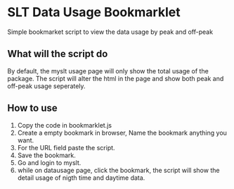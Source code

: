 # SLT Data Usage Bookmarklet
Simple bookmarket script to view the data usage by peak and off-peak

What will the script do 
---
By default, the myslt usage page will only show the total usage of the package. The script will alter the html in the page and show both peak and off-peak usage seperately.

How to use
---
1. Copy the code in bookmarklet.js
2. Create a empty bookmark in browser, Name the bookmark anything you want.
3. For the URL field paste the script.
4. Save the bookmark.
5. Go and login to myslt.
6. while on datausage page, click the bookmark, the script will show the detail usage of nigth time and daytime data.
